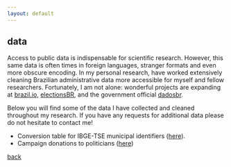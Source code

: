```yaml
---
layout: default
---
```

<!-- perhaps add some graph visualizations -->
## data

Access to public data is indispensable for scientific research. However, this same data is often times in foreign languages, stranger formats and even more obscure encoding. In my personal research, have worked extensively cleaning Brazilian administrative data more accessible for myself and fellow researchers. Fortunately, I am not alone: wonderful projects are expanding at [brazil.io](https://brasil.io/home/), [electionsBR](http://electionsbr.com/), and the government official [dadosbr](https://github.com/dadosgovbr).

Below you will find some of the data I have collected and cleaned throughout my research. If you have any requests for additional data please do not hesitate to contact me!

- Conversion table for IBGE-TSE municipal identifiers ([here](/data/cod_ibge_tse.csv)).
- Campaign donations to politicians ([here](https://drive.google.com/file/d/10VGLknUIpxcBXIJ8P2XkVyScZrUgm_w0/view?usp=sharing))
<!-- electoral data -->
<!-- electoral identifiers -->
<!-- prova brasil -->
<!-- census data: 2000 and 2010 -->

[back](/)